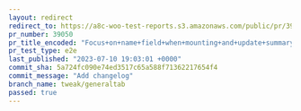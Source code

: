 ```yaml
---
layout: redirect
redirect_to: https://a8c-woo-test-reports.s3.amazonaws.com/public/pr/39050/e2e/index.html
pr_number: 39050
pr_title_encoded: "Focus+on+name+field+when+mounting+and+update+summary+field+UI"
pr_test_type: e2e
last_published: "2023-07-10 19:03:01 +0000"
commit_sha: 5a724fc090e74ed3517c65a588f71362217654f4
commit_message: "Add changelog"
branch_name: tweak/generaltab
passed: true
---
```

